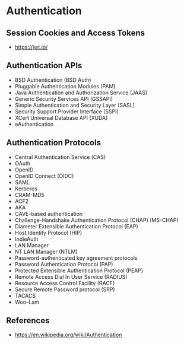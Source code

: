 # Authentication

## Session Cookies and Access Tokens

- <https://jwt.io/>

## Authentication APIs

- BSD Authentication (BSD Auth)
- Pluggable Authentication Modules (PAM)
- Java Authentication and Authorization Service (JAAS)
- Generic Security Services API (GSSAPI)
- Simple Authentication and Security Layer (SASL)
- Security Support Provider Interface (SSPI)
- XCert Universal Database API (XUDA)
- eAuthentication

## Authentication Protocols

- Central Authentication Service (CAS)
- OAuth
- OpenID
- OpenID Connect (OIDC)
- SAML
- Kerberos
- CRAM-MD5
- ACF2
- AKA
- CAVE-based authentication
- Challenge-Handshake Authentication Protocol (CHAP) (MS-CHAP)
- Diameter Extensible Authentication Protocol (EAP)
- Host Identity Protocol (HIP)
- IndieAuth
- LAN Manager
- NT LAN Manager (NTLM)
- Password-authenticated key agreement protocols
- Password Authentication Protocol (PAP)
- Protected Extensible Authentication Protocol (PEAP)
- Remote Access Dial In User Service (RADIUS)
- Resource Access Control Facility (RACF)
- Secure Remote Password protocol (SRP)
- TACACS
- Woo–Lam

## References

- <https://en.wikipedia.org/wiki/Authentication>
